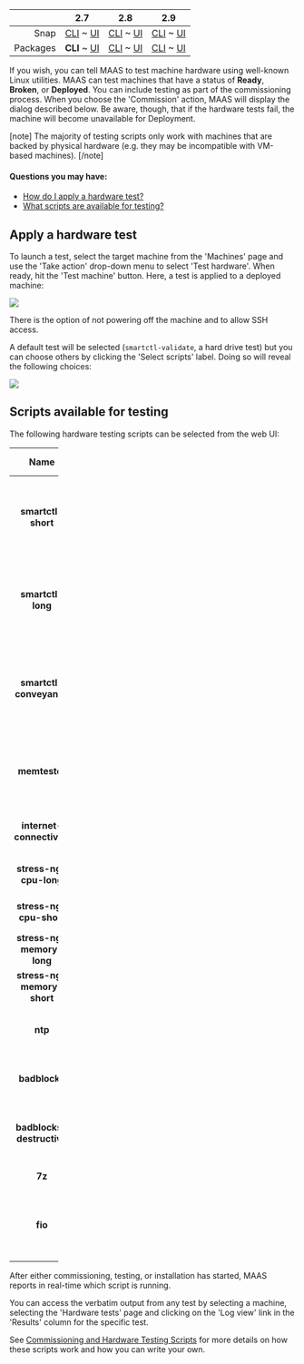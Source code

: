 ||2.7|2.8|2.9|
|-----:|:-----:|:-----:|:-----:|
|Snap|[CLI](/t/hardware-testing-snap-2-7-cli/2670) ~ [UI](/t/hardware-testing-snap-2-7-ui/2671)|[CLI](/t/hardware-testing-snap-2-8-cli/2672) ~ [UI](/t/hardware-testing-snap-2-8-ui/2673)|[CLI](/t/hardware-testing-snap-2-9-cli/2674) ~ [UI](/t/hardware-testing-snap-2-9-ui/2675)|
|Packages|**CLI** ~ [UI](/t/hardware-testing-deb-2-7-ui/2677)|[CLI](/t/hardware-testing-deb-2-8-cli/2678) ~ [UI](/t/hardware-testing-deb-2-8-ui/2679)|[CLI](/t/hardware-testing-deb-2-9-cli/2680) ~ [UI](/t/hardware-testing-deb-2-9-ui/2681)|

<!-- deb-2-7-ui
||2.7|2.8|2.9|
|-----:|:-----:|:-----:|:-----:|
|Snap|[CLI](/t/hardware-testing-snap-2-7-cli/2670) ~ [UI](/t/hardware-testing-snap-2-7-ui/2671)|[CLI](/t/hardware-testing-snap-2-8-cli/2672) ~ [UI](/t/hardware-testing-snap-2-8-ui/2673)|[CLI](/t/hardware-testing-snap-2-9-cli/2674) ~ [UI](/t/hardware-testing-snap-2-9-ui/2675)|
|Packages|[CLI](/t/hardware-testing-deb-2-7-cli/2676) ~ **UI**|[CLI](/t/hardware-testing-deb-2-8-cli/2678) ~ [UI](/t/hardware-testing-deb-2-8-ui/2679)|[CLI](/t/hardware-testing-deb-2-9-cli/2680) ~ [UI](/t/hardware-testing-deb-2-9-ui/2681)|
 deb-2-7-ui -->

<!-- deb-2-8-cli
||2.7|2.8|2.9|
|-----:|:-----:|:-----:|:-----:|
|Snap|[CLI](/t/hardware-testing-snap-2-7-cli/2670) ~ [UI](/t/hardware-testing-snap-2-7-ui/2671)|[CLI](/t/hardware-testing-snap-2-8-cli/2672) ~ [UI](/t/hardware-testing-snap-2-8-ui/2673)|[CLI](/t/hardware-testing-snap-2-9-cli/2674) ~ [UI](/t/hardware-testing-snap-2-9-ui/2675)|
|Packages|[CLI](/t/hardware-testing-deb-2-7-cli/2676) ~ [UI](/t/hardware-testing-deb-2-7-ui/2677)||**CLI** ~ [UI](/t/hardware-testing-deb-2-8-ui/2679)|[CLI](/t/hardware-testing-deb-2-9-cli/2680) ~ [UI](/t/hardware-testing-deb-2-9-ui/2681)|
 deb-2-8-cli -->

<!-- deb-2-8-ui
||2.7|2.8|2.9|
|-----:|:-----:|:-----:|:-----:|
|Snap|[CLI](/t/hardware-testing-snap-2-7-cli/2670) ~ [UI](/t/hardware-testing-snap-2-7-ui/2671)|[CLI](/t/hardware-testing-snap-2-8-cli/2672) ~ [UI](/t/hardware-testing-snap-2-8-ui/2673)|[CLI](/t/hardware-testing-snap-2-9-cli/2674) ~ [UI](/t/hardware-testing-snap-2-9-ui/2675)|
|Packages|[CLI](/t/hardware-testing-deb-2-7-cli/2676) ~ [UI](/t/hardware-testing-deb-2-7-ui/2677)|[CLI](/t/hardware-testing-deb-2-8-cli/2678) ~ **UI**|[CLI](/t/hardware-testing-deb-2-9-cli/2680) ~ [UI](/t/hardware-testing-deb-2-9-ui/2681)|
 deb-2-8-ui -->

<!-- deb-2-9-cli
||2.7|2.8|2.9|
|-----:|:-----:|:-----:|:-----:|
|Snap|[CLI](/t/hardware-testing-snap-2-7-cli/2670) ~ [UI](/t/hardware-testing-snap-2-7-ui/2671)|[CLI](/t/hardware-testing-snap-2-8-cli/2672) ~ [UI](/t/hardware-testing-snap-2-8-ui/2673)|[CLI](/t/hardware-testing-snap-2-9-cli/2674) ~ [UI](/t/hardware-testing-snap-2-9-ui/2675)|
|Packages|[CLI](/t/hardware-testing-deb-2-7-cli/2676) ~ [UI](/t/hardware-testing-deb-2-7-ui/2677)|[CLI](/t/hardware-testing-deb-2-8-cli/2678) ~ [UI](/t/hardware-testing-deb-2-8-ui/2679)||**CLI** ~ [UI](/t/hardware-testing-deb-2-9-ui/2681)|
 deb-2-9-cli -->

<!-- deb-2-9-ui
||2.7|2.8|2.9|
|-----:|:-----:|:-----:|:-----:|
|Snap|[CLI](/t/hardware-testing-snap-2-7-cli/2670) ~ [UI](/t/hardware-testing-snap-2-7-ui/2671)|[CLI](/t/hardware-testing-snap-2-8-cli/2672) ~ [UI](/t/hardware-testing-snap-2-8-ui/2673)|[CLI](/t/hardware-testing-snap-2-9-cli/2674) ~ [UI](/t/hardware-testing-snap-2-9-ui/2675)|
|Packages|[CLI](/t/hardware-testing-deb-2-7-cli/2676) ~ [UI](/t/hardware-testing-deb-2-7-ui/2677)|[CLI](/t/hardware-testing-deb-2-8-cli/2678) ~ [UI](/t/hardware-testing-deb-2-8-ui/2679)|[CLI](/t/hardware-testing-deb-2-9-cli/2680) ~ **UI**|
 deb-2-9-ui -->

<!-- snap-2-7-cli
||2.7|2.8|2.9|
|-----:|:-----:|:-----:|:-----:|
|Snap|**CLI** ~ [UI](/t/hardware-testing-snap-2-7-ui/2671)|[CLI](/t/hardware-testing-snap-2-8-cli/2672) ~ [UI](/t/hardware-testing-snap-2-8-ui/2673)|[CLI](/t/hardware-testing-snap-2-9-cli/2674) ~ [UI](/t/hardware-testing-snap-2-9-ui/2675)|
|Packages|[CLI](/t/hardware-testing-deb-2-7-cli/2676) ~ [UI](/t/hardware-testing-deb-2-7-ui/2677)|[CLI](/t/hardware-testing-deb-2-8-cli/2678) ~ [UI](/t/hardware-testing-deb-2-8-ui/2679)|[CLI](/t/hardware-testing-deb-2-9-cli/2680) ~ [UI](/t/hardware-testing-deb-2-9-ui/2681)|
 snap-2-7-cli -->

<!-- snap-2-7-ui
||2.7|2.8|2.9|
|-----:|:-----:|:-----:|:-----:|
|Snap|[CLI](/t/hardware-testing-snap-2-7-cli/2670) ~ **UI**|[CLI](/t/hardware-testing-snap-2-8-cli/2672) ~ [UI](/t/hardware-testing-snap-2-8-ui/2673)|[CLI](/t/hardware-testing-snap-2-9-cli/2674) ~ [UI](/t/hardware-testing-snap-2-9-ui/2675)|
|Packages|[CLI](/t/hardware-testing-deb-2-7-cli/2676) ~ [UI](/t/hardware-testing-deb-2-7-ui/2677)|[CLI](/t/hardware-testing-deb-2-8-cli/2678) ~ [UI](/t/hardware-testing-deb-2-8-ui/2679)|[CLI](/t/hardware-testing-deb-2-9-cli/2680) ~ [UI](/t/hardware-testing-deb-2-9-ui/2681)|
 snap-2-7-ui -->

<!-- snap-2-8-cli
||2.7|2.8|2.9|
|-----:|:-----:|:-----:|:-----:|
|Snap|[CLI](/t/hardware-testing-snap-2-7-cli/2670) ~ [UI](/t/hardware-testing-snap-2-7-ui/2671)||**CLI** ~ [UI](/t/hardware-testing-snap-2-8-ui/2673)|[CLI](/t/hardware-testing-snap-2-9-cli/2674) ~ [UI](/t/hardware-testing-snap-2-9-ui/2675)|
|Packages|[CLI](/t/hardware-testing-deb-2-7-cli/2676) ~ [UI](/t/hardware-testing-deb-2-7-ui/2677)|[CLI](/t/hardware-testing-deb-2-8-cli/2678) ~ [UI](/t/hardware-testing-deb-2-8-ui/2679)|[CLI](/t/hardware-testing-deb-2-9-cli/2680) ~ [UI](/t/hardware-testing-deb-2-9-ui/2681)|
 snap-2-8-cli -->

<!-- snap-2-8-ui
||2.7|2.8|2.9|
|-----:|:-----:|:-----:|:-----:|
|Snap|[CLI](/t/hardware-testing-snap-2-7-cli/2670) ~ [UI](/t/hardware-testing-snap-2-7-ui/2671)|[CLI](/t/hardware-testing-snap-2-8-cli/2672) ~ **UI**|[CLI](/t/hardware-testing-snap-2-9-cli/2674) ~ [UI](/t/hardware-testing-snap-2-9-ui/2675)|
|Packages|[CLI](/t/hardware-testing-deb-2-7-cli/2676) ~ [UI](/t/hardware-testing-deb-2-7-ui/2677)|[CLI](/t/hardware-testing-deb-2-8-cli/2678) ~ [UI](/t/hardware-testing-deb-2-8-ui/2679)|[CLI](/t/hardware-testing-deb-2-9-cli/2680) ~ [UI](/t/hardware-testing-deb-2-9-ui/2681)|
 snap-2-8-ui -->

<!-- snap-2-9-cli
||2.7|2.8|2.9|
|-----:|:-----:|:-----:|:-----:|
|Snap|[CLI](/t/hardware-testing-snap-2-7-cli/2670) ~ [UI](/t/hardware-testing-snap-2-7-ui/2671)|[CLI](/t/hardware-testing-snap-2-8-cli/2672) ~ [UI](/t/hardware-testing-snap-2-8-ui/2673)||**CLI** ~ [UI](/t/hardware-testing-snap-2-9-ui/2675)|
|Packages|[CLI](/t/hardware-testing-deb-2-7-cli/2676) ~ [UI](/t/hardware-testing-deb-2-7-ui/2677)|[CLI](/t/hardware-testing-deb-2-8-cli/2678) ~ [UI](/t/hardware-testing-deb-2-8-ui/2679)|[CLI](/t/hardware-testing-deb-2-9-cli/2680) ~ [UI](/t/hardware-testing-deb-2-9-ui/2681)|
 snap-2-9-cli -->

<!-- snap-2-9-ui
||2.7|2.8|2.9|
|-----:|:-----:|:-----:|:-----:|
|Snap|[CLI](/t/hardware-testing-snap-2-7-cli/2670) ~ [UI](/t/hardware-testing-snap-2-7-ui/2671)|[CLI](/t/hardware-testing-snap-2-8-cli/2672) ~ [UI](/t/hardware-testing-snap-2-8-ui/2673)|[CLI](/t/hardware-testing-snap-2-9-cli/2674) ~ **UI**|
|Packages|[CLI](/t/hardware-testing-deb-2-7-cli/2676) ~ [UI](/t/hardware-testing-deb-2-7-ui/2677)|[CLI](/t/hardware-testing-deb-2-8-cli/2678) ~ [UI](/t/hardware-testing-deb-2-8-ui/2679)|[CLI](/t/hardware-testing-deb-2-9-cli/2680) ~ [UI](/t/hardware-testing-deb-2-9-ui/2681)|
 snap-2-9-ui -->

If you wish, you can tell MAAS to test machine hardware using well-known Linux utilities.  MAAS can test machines that have  a status of **Ready**, **Broken**, or **Deployed**.  You can include testing as part of the commissioning process. When you choose the 'Commission' action, MAAS will display the dialog described below.  Be aware, though, that if the hardware tests fail, the machine will become unavailable for Deployment.

[note]
The majority of testing scripts only work with machines that are backed by physical hardware (e.g. they may be incompatible with VM-based machines).
[/note]

#### Questions you may have: 

* [How do I apply a hardware test?](/t/hardware-testing/826#heading--apply-a-hardware-test)
* [What scripts are available for testing?](/t/hardware-testing/826#heading--included-scripts)

<h2 id="heading--apply-a-hardware-test">Apply a hardware test</h2>

To launch a test, select the target machine from the 'Machines' page and use the 'Take action' drop-down menu to select 'Test hardware'. When ready, hit the 'Test machine' button. Here, a test is applied to a deployed machine:

<a href="https://assets.ubuntu.com/v1/8e876889-nodes-hw-testing__2.4_deployed.png" target = "_blank"><img src="https://assets.ubuntu.com/v1/8e876889-nodes-hw-testing__2.4_deployed.png"></a>

There is the option of not powering off the machine and to allow SSH access.

A default test will be selected (`smartctl-validate`, a hard drive test) but you can choose others by clicking the 'Select scripts' label. Doing so will reveal the following choices:

<a href="https://assets.ubuntu.com/v1/ccfefe25-nodes-hw-testing__2.4_deployed-choices.png" target = "_blank"><img src="https://assets.ubuntu.com/v1/ccfefe25-nodes-hw-testing__2.4_deployed-choices.png"></a>

<h2 id="heading--included-scripts">Scripts available for testing</h2>

The following hardware testing scripts can be selected from the web UI:

<table style="width:17%;">
<colgroup>
<col width="5%" />
<col width="5%" />
<col width="5%" />
</colgroup>
<thead>
<tr class="header">
<th align="center">Name</th>
<th align="center">Category Tags</th>
<th align="center">Description</th>
</tr>
</thead>
<tbody>
<tr class="odd">
<td align="center"><strong>smartctl-short</strong></td>
<td align="center">storage</td>
<td align="center">Run the short SMART self-test and validate SMART health on all drives in parallel</td>
</tr>
<tr class="even">
<td align="center"><strong>smartctl-long</strong></td>
<td align="center">storage</td>
<td align="center">Run the long SMART self-test and validate SMART health on all drives in parallel</td>
</tr>
<tr class="odd">
<td align="center"><strong>smartctl-conveyance</strong></td>
<td align="center">storage</td>
<td align="center">Run the conveyance SMART self-test and validate SMART health on all drives in parallel</td>
</tr>
<tr class="even">
<td align="center"><strong>memtester</strong></td>
<td align="center">memory</td>
<td align="center">Run memtester against all available userspace memory.</td>
</tr>
<tr class="odd">
<td align="center"><strong>internet-connectivity</strong></td>
<td align="center">network, internet, node</td>
<td align="center">Check if the system has access to the internet.</td>
</tr>
<tr class="even">
<td align="center"><strong>stress-ng-cpu-long</strong></td>
<td align="center">cpu</td>
<td align="center">Run stress-ng memory tests for 12 hours.</td>
</tr>
<tr class="odd">
<td align="center"><strong>stress-ng-cpu-short</strong></td>
<td align="center">cpu</td>
<td align="center">Run stress-ng memory tests for 5 minutes.</td>
</tr>
<tr class="even">
<td align="center"><strong>stress-ng-memory-long</strong></td>
<td align="center">memory</td>
<td align="center">Run stress-ng memory tests for 12 hours.</td>
</tr>
<tr class="odd">
<td align="center"><strong>stress-ng-memory-short</strong></td>
<td align="center">memory</td>
<td align="center">Run stress-ng memory tests for 5 minutes.</td>
</tr>
<tr class="even">
<td align="center"><strong>ntp</strong></td>
<td align="center">network, ntp, node</td>
<td align="center">Run ntp clock set to verify NTP connectivity.</td>
</tr>
<tr class="odd">
<td align="center"><strong>badblocks</strong></td>
<td align="center">storage</td>
<td align="center">Run badblocks on disk in read-only mode.</td>
</tr>
<tr class="even">
<td align="center"><strong>badblocks-destructive</strong></td>
<td align="center">destructive, storage</td>
<td align="center">Run badblocks on a disk in read/write destructive mode.</td>
</tr>
<tr class="odd">
<td align="center"><strong>7z</strong></td>
<td align="center">cpu</td>
<td align="center">Run <em>7zip</em> CPU benchmarking.</td>
</tr>
<tr class="even">
<td align="center"><strong>fio</strong></td>
<td align="center">storage, destructive</td>
<td align="center">Run Fio benchmarking against selected storage devices.</td>
</tr>
</tbody>
</table>

After either commissioning, testing, or installation has started, MAAS reports in real-time which script is running.

You can access the verbatim output from any test by selecting a machine, selecting the 'Hardware tests' page and clicking on the 'Log view' link in the 'Results' column for the specific test.

See [Commissioning and Hardware Testing Scripts](/t/commissioning-and-hardware-testing-scripts/833) for more details on how these scripts work and how you can write your own.

<!-- LINKS -->
<!-- IMAGES -->